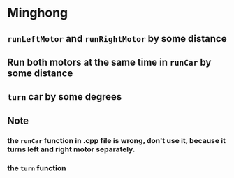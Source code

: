 # Minghong
## `runLeftMotor` and `runRightMotor` by some distance
## Run both motors at the same time in `runCar` by some distance
## `turn` car by some degrees
## Note
### the `runCar` function in .cpp file is wrong, don't use it, because it turns left and right motor separately.
### the `turn` function
